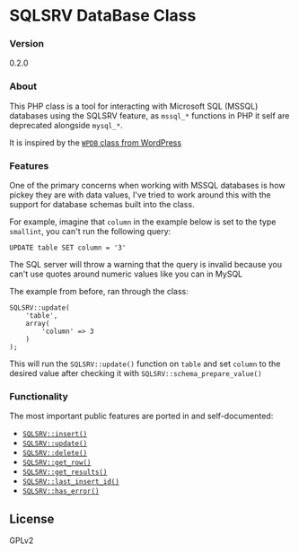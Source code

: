 # SQLSRV DataBase Class
### Version
0.2.0

### About
This PHP class is a tool for interacting with Microsoft SQL (MSSQL) databases using the SQLSRV feature, as `mssql_*` functions in PHP it self are deprecated alongside `mysql_*`.

It is inspired by the [`WPDB` class from WordPress][WPDB]

### Features

One of the primary concerns when working with MSSQL databases is how pickey they are with data values, I've tried to work around this with the support for database schemas built into the class.

For example, imagine that `column` in the example below is set to the type `smallint`, you can't run the following query:
```
UPDATE table SET column = '3'
```

The SQL server will throw a warning that the query is invalid because you can't use quotes around numeric values like you can in MySQL

The example from before, ran through the class:
```
SQLSRV::update(
    'table',
    array(
        'column' => 3
    )
);
```

This will run the `SQLSRV::update()` function on `table` and set `column` to the desired value after checking it with `SQLSRV::schema_prepare_value()`


### Functionality

The most important public features are ported in and self-documented:

- [`SQLSRV::insert()`][SQLSRV::insert]
- [`SQLSRV::update()`][SQLSRV::update]
- [`SQLSRV::delete()`][SQLSRV::delete]
- [`SQLSRV::get_row()`][SQLSRV::get_row]
- [`SQLSRV::get_results()`][SQLSRV::get_results]
- [`SQLSRV::last_insert_id()`][SQLSRV::last_insert_id]
- [`SQLSRV::has_error()`][SQLSRV::has_error]

License
----

GPLv2

[WPDB]: <http://codex.wordpress.org/wpdb>
[SQLSRV::insert]: <https://github.com/Clorith/SQLSRV-DataBase-Class/blob/master/db.php#L453>
[SQLSRV::update]: <https://github.com/Clorith/SQLSRV-DataBase-Class/blob/master/db.php#L366>
[SQLSRV::delete]: <https://github.com/Clorith/SQLSRV-DataBase-Class/blob/master/db.php#L416>
[SQLSRV::get_row]: <https://github.com/Clorith/SQLSRV-DataBase-Class/blob/master/db.php#L490>
[SQLSRV::get_results]: <https://github.com/Clorith/SQLSRV-DataBase-Class/blob/master/db.php#L518>
[SQLSRV::last_insert_id]: <https://github.com/Clorith/SQLSRV-DataBase-Class/blob/master/db.php#L549>
[SQLSRV::has_error]: <https://github.com/Clorith/SQLSRV-DataBase-Class/blob/master/db.php#L625>
